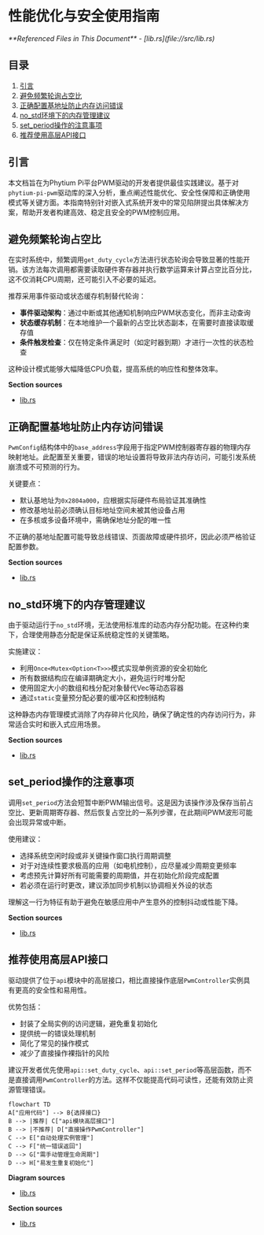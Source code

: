 # 性能优化与安全使用指南

<cite>
**Referenced Files in This Document**   
- [lib.rs](file://src/lib.rs)
</cite>

## 目录
1. [引言](#引言)
2. [避免频繁轮询占空比](#避免频繁轮询占空比)
3. [正确配置基地址防止内存访问错误](#正确配置基地址防止内存访问错误)
4. [no_std环境下的内存管理建议](#no_std环境下的内存管理建议)
5. [set_period操作的注意事项](#set_period操作的注意事项)
6. [推荐使用高层API接口](#推荐使用高层api接口)

## 引言
本文档旨在为Phytium Pi平台PWM驱动的开发者提供最佳实践建议。基于对`phytium-pi-pwm`驱动库的深入分析，重点阐述性能优化、安全性保障和正确使用模式等关键方面。本指南特别针对嵌入式系统开发中的常见陷阱提出具体解决方案，帮助开发者构建高效、稳定且安全的PWM控制应用。

## 避免频繁轮询占空比

在实时系统中，频繁调用`get_duty_cycle`方法进行状态轮询会导致显著的性能开销。该方法每次调用都需要读取硬件寄存器并执行数学运算来计算占空比百分比，这不仅消耗CPU周期，还可能引入不必要的延迟。

推荐采用事件驱动或状态缓存机制替代轮询：

- **事件驱动架构**：通过中断或其他通知机制响应PWM状态变化，而非主动查询
- **状态缓存机制**：在本地维护一个最新的占空比状态副本，在需要时直接读取缓存值
- **条件触发检查**：仅在特定条件满足时（如定时器到期）才进行一次性的状态检查

这种设计模式能够大幅降低CPU负载，提高系统的响应性和整体效率。

**Section sources**
- [lib.rs](file://src/lib.rs#L180-L195)

## 正确配置基地址防止内存访问错误

`PwmConfig`结构体中的`base_address`字段用于指定PWM控制器寄存器的物理内存映射地址。此配置至关重要，错误的地址设置将导致非法内存访问，可能引发系统崩溃或不可预测的行为。

关键要点：
- 默认基地址为`0x2804a000`，应根据实际硬件布局验证其准确性
- 修改基地址前必须确认目标地址空间未被其他设备占用
- 在多核或多设备环境中，需确保地址分配的唯一性

不正确的基地址配置可能导致总线错误、页面故障或硬件损坏，因此必须严格验证配置参数。

**Section sources**
- [lib.rs](file://src/lib.rs#L240-L250)

## no_std环境下的内存管理建议

由于驱动运行于`no_std`环境，无法使用标准库的动态内存分配功能。在这种约束下，合理使用静态分配是保证系统稳定性的关键策略。

实施建议：
- 利用`Once<Mutex<Option<T>>>`模式实现单例资源的安全初始化
- 所有数据结构应在编译期确定大小，避免运行时堆分配
- 使用固定大小的数组和栈分配对象替代Vec等动态容器
- 通过`static`变量预分配必要的缓冲区和控制结构

这种静态内存管理模式消除了内存碎片化风险，确保了确定性的内存访问行为，非常适合实时和嵌入式应用场景。

**Section sources**
- [lib.rs](file://src/lib.rs#L252-L270)

## set_period操作的注意事项

调用`set_period`方法会短暂中断PWM输出信号。这是因为该操作涉及保存当前占空比、更新周期寄存器、然后恢复占空比的一系列步骤，在此期间PWM波形可能会出现异常或中断。

使用建议：
- 选择系统空闲时段或非关键操作窗口执行周期调整
- 对于对连续性要求极高的应用（如电机控制），应尽量减少周期变更频率
- 考虑预先计算好所有可能需要的周期值，并在初始化阶段完成配置
- 若必须在运行时更改，建议添加同步机制以协调相关外设的状态

理解这一行为特征有助于避免在敏感应用中产生意外的控制抖动或性能下降。

**Section sources**
- [lib.rs](file://src/lib.rs#L197-L208)

## 推荐使用高层API接口

驱动提供了位于`api`模块中的高层接口，相比直接操作底层`PwmController`实例具有更高的安全性和易用性。

优势包括：
- 封装了全局实例的访问逻辑，避免重复初始化
- 提供统一的错误处理机制
- 简化了常见的操作模式
- 减少了直接操作裸指针的风险

建议开发者优先使用`api::set_duty_cycle`、`api::set_period`等高层函数，而不是直接调用`PwmController`的方法。这样不仅能提高代码可读性，还能有效防止资源管理错误。

```mermaid
flowchart TD
A["应用代码"] --> B{选择接口}
B --> |推荐| C["api模块高层接口"]
B --> |不推荐| D["直接操作PwmController"]
C --> E["自动处理实例管理"]
C --> F["统一错误返回"]
D --> G["需手动管理生命周期"]
D --> H["易发生重复初始化"]
```

**Diagram sources**
- [lib.rs](file://src/lib.rs#L272-L315)

**Section sources**
- [lib.rs](file://src/lib.rs#L272-L315)